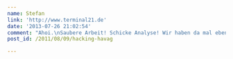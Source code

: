 ```yaml
---
name: Stefan
link: 'http://www.terminal21.de'
date: '2013-07-26 21:02:54'
comment: "Ahoi.\nSaubere Arbeit! Schicke Analyse! Wir haben da mal eben eine Implementierung in Ruby gestrickt. Das Ganze findet ihr hier: https://bitbucket.org/terminal21/ruby_on_havag\n\nWenn alles funzt wird das ein schönes Dashing-Widget (http://shopify.github.io/dashing/) für den Hackspace."
post_id: /2011/08/09/hacking-havag

---
```



